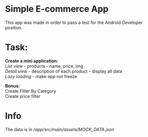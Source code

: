 # Simple E-commerce App

This app was made in order to pass a test for the Android Developer position.

# Task:
<b>Create a mini application:</b><br>
<i>List view</i> - products - name, price, img<br>
<i>Detail view</i> - description of each product - display all data<br>
<i>Lazy loading</i> - make epp not freeze<br>

<b>Bonus:</b><br>
Create Filter By Category<br>
Create price filter

# Info
The data is in <i>/app/src/main/assets/MOCK_DATA.json</i> 

